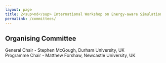 ```yaml
---
layout: page
title: 2<sup>nd</sup> International Workshop on Energy-aware Simulation (ENERGY-SIM’16)
permalink: /committees/
---
```


## Organising Committee
General Chair - Stephen McGough, Durham University, UK<br/>
Programme Chair - Matthew Forshaw, Newcastle University, UK
